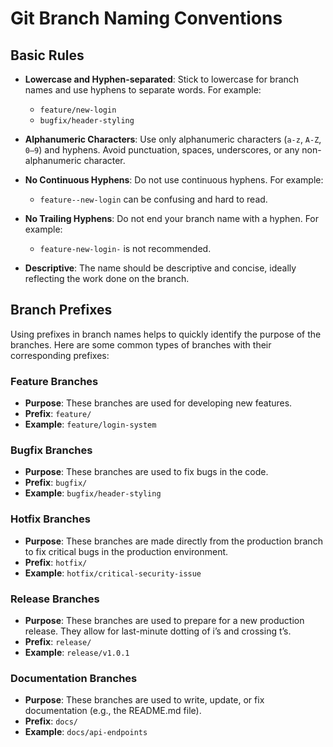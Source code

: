 # Git Branch Naming Conventions

## Basic Rules

- **Lowercase and Hyphen-separated**: Stick to lowercase for branch names and use hyphens to separate words. For example:
  - `feature/new-login`
  - `bugfix/header-styling`
  
- **Alphanumeric Characters**: Use only alphanumeric characters (`a-z`, `A-Z`, `0–9`) and hyphens. Avoid punctuation, spaces, underscores, or any non-alphanumeric character.

- **No Continuous Hyphens**: Do not use continuous hyphens. For example:
  - `feature--new-login` can be confusing and hard to read.

- **No Trailing Hyphens**: Do not end your branch name with a hyphen. For example:
  - `feature-new-login-` is not recommended.

- **Descriptive**: The name should be descriptive and concise, ideally reflecting the work done on the branch.

## Branch Prefixes

Using prefixes in branch names helps to quickly identify the purpose of the branches. Here are some common types of branches with their corresponding prefixes:

### Feature Branches
- **Purpose**: These branches are used for developing new features.
- **Prefix**: `feature/`
- **Example**: `feature/login-system`

### Bugfix Branches
- **Purpose**: These branches are used to fix bugs in the code.
- **Prefix**: `bugfix/`
- **Example**: `bugfix/header-styling`

### Hotfix Branches
- **Purpose**: These branches are made directly from the production branch to fix critical bugs in the production environment.
- **Prefix**: `hotfix/`
- **Example**: `hotfix/critical-security-issue`

### Release Branches
- **Purpose**: These branches are used to prepare for a new production release. They allow for last-minute dotting of i’s and crossing t’s.
- **Prefix**: `release/`
- **Example**: `release/v1.0.1`

### Documentation Branches
- **Purpose**: These branches are used to write, update, or fix documentation (e.g., the README.md file).
- **Prefix**: `docs/`
- **Example**: `docs/api-endpoints`
